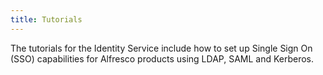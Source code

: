 ```yaml
---
title: Tutorials
---
```


The tutorials for the Identity Service include how to set up Single Sign On (SSO) capabilities for Alfresco products using LDAP, SAML and Kerberos.
